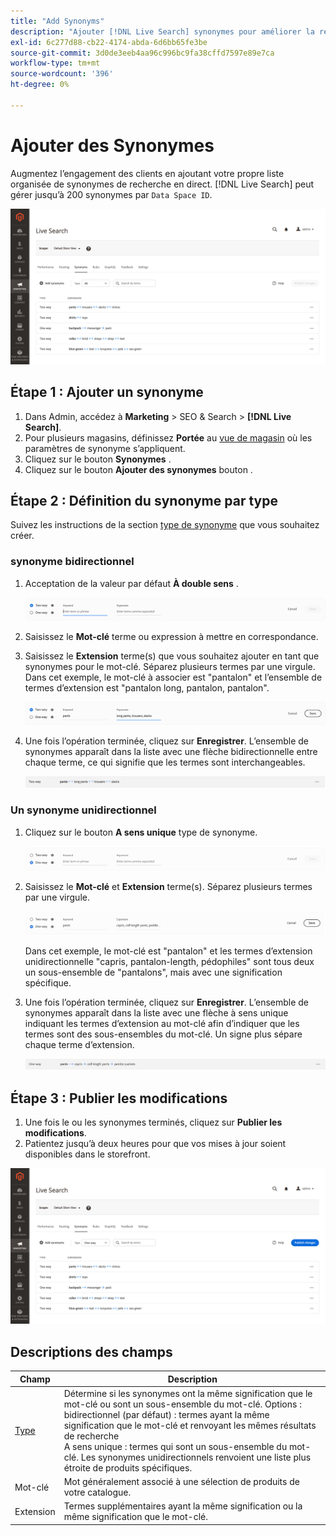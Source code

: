 ```yaml
---
title: "Add Synonyms"
description: "Ajouter [!DNL Live Search] synonymes pour améliorer la réponse aux requêtes de recherche."
exl-id: 6c277d88-cb22-4174-abda-6d6bb65fe3be
source-git-commit: 3d0de3eeb4aa96c996bc9fa38cffd7597e89e7ca
workflow-type: tm+mt
source-wordcount: '396'
ht-degree: 0%

---
```


# Ajouter des Synonymes

Augmentez l’engagement des clients en ajoutant votre propre liste organisée de synonymes de recherche en direct. [!DNL Live Search] peut gérer jusqu’à 200 synonymes par `Data Space ID`.

![[!DNL Live Search] synonyms](assets/synonym-workspace.png)

## Étape 1 : Ajouter un synonyme

1. Dans Admin, accédez à **Marketing** > SEO &amp; Search > **[!DNL Live Search]**.
1. Pour plusieurs magasins, définissez **Portée** au [vue de magasin](https://experienceleague.adobe.com/docs/commerce-admin/start/setup/websites-stores-views.html#scope-settings) où les paramètres de synonyme s’appliquent.
1. Cliquez sur le bouton **Synonymes** .
1. Cliquez sur le bouton **Ajouter des synonymes** bouton .

## Étape 2 : Définition du synonyme par type

Suivez les instructions de la section [type de synonyme](synonyms-type.md) que vous souhaitez créer.

### synonyme bidirectionnel

1. Acceptation de la valeur par défaut **À double sens** .

   ![Ajout d’un synonyme bidirectionnel](assets/synonym-add-two-way.png)


1. Saisissez le **Mot-clé** terme ou expression à mettre en correspondance.
1. Saisissez le **Extension** terme(s) que vous souhaitez ajouter en tant que synonymes pour le mot-clé. Séparez plusieurs termes par une virgule.
Dans cet exemple, le mot-clé à associer est &quot;pantalon&quot; et l’ensemble de termes d’extension est &quot;pantalon long, pantalon, pantalon&quot;.

   ![Exemple de synonyme bidirectionnel](assets/synonym-add-two-way-example.png)

1. Une fois l’opération terminée, cliquez sur **Enregistrer**.
L’ensemble de synonymes apparaît dans la liste avec une flèche bidirectionnelle entre chaque terme, ce qui signifie que les termes sont interchangeables.

   ![synonyme bidirectionnel](assets/synonym-two-way.png)

### Un synonyme unidirectionnel

1. Cliquez sur le bouton **A sens unique** type de synonyme.

   ![Ajout d’un synonyme unidirectionnel](assets/synonym-add-one-way.png)

1. Saisissez le **Mot-clé** et **Extension** terme(s). Séparez plusieurs termes par une virgule.

   ![Exemple de synonyme unidirectionnel](assets/synonym-add-one-way-example.png)

   Dans cet exemple, le mot-clé est &quot;pantalon&quot; et les termes d’extension unidirectionnelle &quot;capris, pantalon-length, pédophiles&quot; sont tous deux un sous-ensemble de &quot;pantalons&quot;, mais avec une signification spécifique.

1. Une fois l’opération terminée, cliquez sur **Enregistrer**.
L’ensemble de synonymes apparaît dans la liste avec une flèche à sens unique indiquant les termes d’extension au mot-clé afin d’indiquer que les termes sont des sous-ensembles du mot-clé. Un signe plus sépare chaque terme d’extension.

   ![Un synonyme unidirectionnel](assets/synonym-one-way.png)

## Étape 3 : Publier les modifications

1. Une fois le ou les synonymes terminés, cliquez sur **Publier les modifications**.
1. Patientez jusqu’à deux heures pour que vos mises à jour soient disponibles dans le storefront.

![Publier les modifications](assets/synonym-publish.png)

## Descriptions des champs

| Champ | Description |
|--- |--- |
| [Type](synonyms.md) | Détermine si les synonymes ont la même signification que le mot-clé ou sont un sous-ensemble du mot-clé. Options :<br />bidirectionnel (par défaut) : termes ayant la même signification que le mot-clé et renvoyant les mêmes résultats de recherche<br />A sens unique : termes qui sont un sous-ensemble du mot-clé. Les synonymes unidirectionnels renvoient une liste plus étroite de produits spécifiques. |
| Mot-clé | Mot généralement associé à une sélection de produits de votre catalogue. |
| Extension | Termes supplémentaires ayant la même signification ou la même signification que le mot-clé. |

